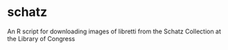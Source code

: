 # schatz
An R script for downloading images of libretti from the Schatz Collection at the Library of Congress


